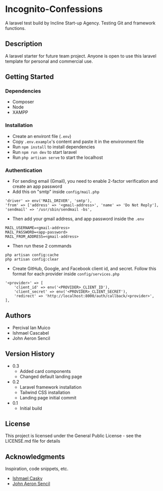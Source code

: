 # Incognito-Confessions

A laravel test build by Incline Start-up Agency. Testing Git and framework functions.

## Description

A laravel starter for future team project. Anyone is open to use this laravel template for personal and commercial use.

## Getting Started

### Dependencies

-   Composer
-   Node
-   XAMPP

### Installation

-   Create an environt file (`.env`)
-   Copy `.env.example`'s content and paste it in the environment file
-   Run `npm install` to install dependencies
-   Run `npm run dev` to start laravel
-   Run `php artisan serve` to start the localhost

### Authentication

-   For sending email (Gmail), you need to enable 2-factor verification and create an app password
-   Add this on "smtp" inside `config/mail.php`

```
'driver' => env('MAIL_DRIVER', 'smtp'),
'from' => ['address' => '<gmail-address>', 'name' => 'Do Not Reply'],
'sendmail' => '/usr/sbin/sendmail -bs',
```

-   Then add your gmail address, and app password inside the `.env`

```
MAIL_USERNAME=<gmail-address>
MAIL_PASSWORD=<app-password>
MAIL_FROM_ADDRESS=<gmail-address>
```

-   Then run these 2 commands

```
php artisan config:cache
php artisan config:clear
```

-   Create GitHub, Google, and Facebook client id, and secret. Follow this format for each provider inside `config/services.php`

```
'<provider>' => [
    'client_id' => env('<PROVIDER>_CLIENT_ID'),
    'client_secret' => env('<PROVIDER>_CLIENT_SECRET'),
    'redirect' => 'http://localhost:8000/auth/callback/<provider>',
],
```

## Authors

-   Percival Ian Muico
-   Ishmael Cascabel
-   John Aeron Sencil

## Version History

-   0.3
    -   Added card components
    -   Changed default landing page
-   0.2
    -   Laravel framework installation
    -   Tailwind CSS installation
    -   Landing page initial commit
-   0.1
    -   Initial build

## License

This project is licensed under the General Public License - see the LICENSE.md file for details

## Acknowledgments

Inspiration, code snippets, etc.

-   [Ishmael Casky](https://github.com/IshmaelCasky)
-   [John Aeron Sencil](https://github.com/iamaeron)
